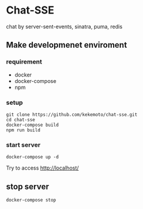 # Chat-SSE

chat by server-sent-events, sinatra, puma, redis

## Make developmenet enviroment

### requirement

- docker
- docker-compose
- npm

### setup

```
git clone https://github.com/kekemoto/chat-sse.git
cd chat-sse
docker-compose build
npm run build
```

### start server

```
docker-compose up -d
```

Try to access [http://localhost/](http://localhost/)

## stop server

```
docker-compose stop
```
